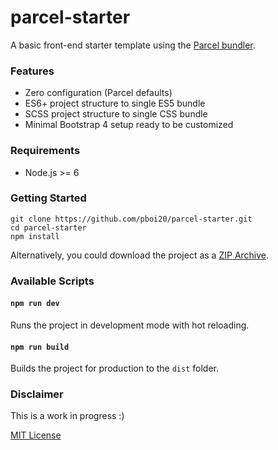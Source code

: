 # parcel-starter


A basic front-end starter template using the [Parcel bundler](https://github.com/parcel-bundler/parcel/).


### Features

- Zero configuration (Parcel defaults)
- ES6+ project structure to single ES5 bundle
- SCSS project structure to single CSS bundle
- Minimal Bootstrap 4 setup ready to be customized


### Requirements

- Node.js >= 6


### Getting Started

```
git clone https://github.com/pboi20/parcel-starter.git
cd parcel-starter
npm install
```

Alternatively, you could download the project as a [ZIP Archive](https://github.com/pboi20/parcel-starter/archive/master.zip).


### Available Scripts

#### `npm run dev`

Runs the project in development mode with hot reloading.

#### `npm run build`

Builds the project for production to the `dist` folder.


### Disclaimer

This is a work in progress :)

[MIT License](https://github.com/pboi20/parcel-starter/blob/master/LICENSE)
